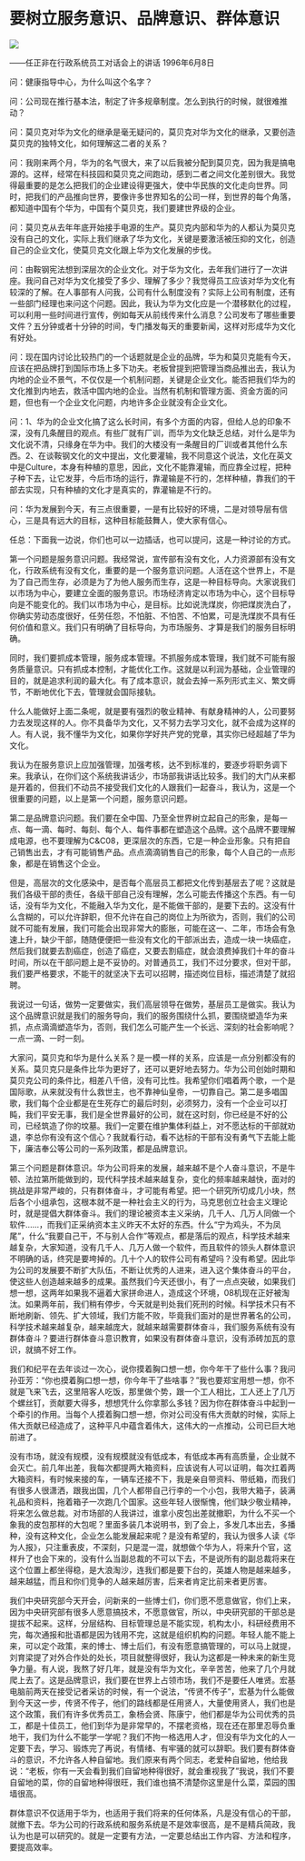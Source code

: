 # 要树立服务意识、品牌意识、群体意识
<img class="pv" src="https://api.visitor.plantree.me/visitor-badge/pv?namespace=plantree.me&key=renzhengfei-speeches/./docs/speeches/1996/06/要树立服务意识、品牌意识、群体意识.md">


——任正非在行政系统员工对话会上的讲话
1996年6月8日

问：健康指导中心，为什么叫这个名字？

问：公司现在推行基本法，制定了许多规章制度。怎么到执行的时候，就很难推动？

问：莫贝克对华为文化的继承是毫无疑问的，莫贝克对华为文化的继承，又要创造莫贝克的独特文化，如何理解这二者的关系？

问：我刚来两个月，华为的名气很大，来了以后我被分配到莫贝克，因为我是搞电源的。这样，经常在科技园和莫贝克之间跑动，感到二者之间文化差别很大。我觉得最重要的是怎么把我们的企业建设得更强大，使中华民族的文化走向世界。同时，把我们的产品推向世界，要像许多世界知名的公司一样，到世界的每个角落，都知道中国有个华为，中国有个莫贝克，我们要建世界级的企业。

问：莫贝克从去年年底开始接手电源的生产。莫贝克内部和华为的人都认为莫贝克没有自己的文化，实际上我们继承了华为文化，关键是要激活被压抑的文化，创造自己的企业文化，使莫贝克文化跟上华为文化发展的步伐。

问：由鞍钢宪法想到深层次的企业文化。对于华为文化，去年我们进行了一次讲座。我问自己对华为文化接受了多少、理解了多少？我觉得员工应该对华为文化有较深的了解。在人事部有人问我，公司有什么制度没有？实际上公司有制度，还有一些部门经理也来问这个问题。因此，我认为华为文化应是一个潜移默化的过程，可以利用一些时间进行宣传，例如每天从前线传来什么消息？公司发布了哪些重要文件？五分钟或者十分钟的时间，专门播发每天的重要新闻，这样对形成华为文化有好处。

问：现在国内讨论比较热门的一个话题就是企业的品牌，华为和莫贝克能有今天，应该在把品牌打到国际市场上多下功夫。老板曾提到把管理当商品推出去，我认为内地的企业不景气，不仅仅是一个机制问题，关键是企业文化。能否把我们华为的文化推到内地去，救活中国内地的企业。当然有机制和管理方面、资金方面的问题，但也有一个企业文化问题，内地许多企业就没有企业文化。

问：1、华为的企业文化搞了这么长时间，有多个方面的内容，但给人总的印象不深，没有几条醒目的观点。有些厂就有厂训，而华为文化缺乏总结，对什么是华为文化说不清，只缘身在华为中。我们的大楼没有一条醒目的厂训或者其他什么东西。2、在谈鞍钢文化的文中提出，文化要灌输，我不同意这个说法，文化在英文中是Culture，本身有种植的意思，因此，文化不能靠灌输，而应靠全过程，把种子种下去，让它发芽，今后市场的运行，靠灌输是不行的，怎样种植，靠我们的干部去实现，只有种植的文化才是真实的，靠灌输是不行的。

问：华为发展到今天，有三点很重要，一是有比较好的环境，二是对领导层有信心，三是具有远大的目标，这种目标能鼓舞人，使大家有信心。

任总：下面我一边说，你们也可以一边插话，也可以提问，这是一种讨论的方式。

第一个问题是服务意识问题。我经常说，宣传部有没有文化，人力资源部有没有文化，行政系统有没有文化，重要的是一个服务意识问题。人活在这个世界上，不是为了自己而生存，必须是为了为他人服务而生存，这是一种目标导向。大家说我们以市场为中心，要建立全面的服务意识。市场经济肯定以市场为中心，这个目标导向是不能变化的。我们以市场为中心，是目标。比如说洗煤炭，你把煤炭洗白了，你确实劳动态度很好，任劳任怨，不怕脏、不怕苦、不怕累，可是洗煤炭不具有任何价值和意义。我们只有明确了目标导向，为市场服务、才算是我们的服务目标明确。

同时，我们要抓成本管理，服务成本管理。不抓服务成本管理，我们就不可能有服务质量意识。只有抓成本控制，才能优化工作。这就是以利润为基础，企业管理的目的，就是追求利润的最大化。有了成本意识，就会去掉一系列形式主义、繁文缛节，不断地优化下去，管理就会国际接轨。

什么人能做好上面二条呢，就是要有强烈的敬业精神、有献身精神的人，公司要努力去发现这样的人。你不具备华为文化，又不努力去学习文化，就不会成为这样的人。有人说，我不懂华为文化，如果你学好共产党的党章，其实你已经超越了华为文化。

我认为在服务意识上应加强管理，加强考核，达不到标准的，要逐步将职务调下来。我承认，在你们这个系统我讲话少，市场部我讲话比较多。我们的大门从来都是开着的，但我们不动员不接受我们文化的人跟我们一起奋斗，我认为，这是一个很重要的问题，以上是第一个问题，服务意识问题。

第二是品牌意识问题。我们要在全中国、乃至全世界树立起自己的形象，是每一点、每一滴、每时、每刻、每个人、每件事都在塑造这个品牌。这个品牌不要理解成电源，也不要理解为C&C08，更深层次的东西，它是一种企业形象。只有把自己销售出去，才有可能销售产品。点点滴滴销售自己的形象，每个人自己的一点形象，都是在销售这个企业。

但是，高层次的文化感染中，是否每个高层员工都把文化传到基层去了呢？这就是我们各级干部的责任，各级干部自己没有理解，怎么可能去传播这个东西。有一句话，没有华为文化，不能融入华为文化，是不能做干部的，是要下去的。这没有什么含糊的，可以允许辞职，但不允许在自己的岗位上为所欲为，否则，我们的公司就不可能有发展，我们可能会出现非常大的膨胀，可能在这一、二年，市场会有急速上升，缺少干部，随随便便把一些没有文化的干部派出去，造成一块一块癌症，然后我们就要去割癌症，创造了癌症，又要去割癌症，就会浪费掉我们十年的奋斗时间，所以在干部问题上是不妥协的。对普通员工，我们不过分要求，但对干部，我们要严格要求，不能干的就坚决下去可以招聘，描述岗位目标，描述清楚了就招聘。

我说过一句话，做势一定要做实，我们高层领导在做势，基层员工是做实。我认为这个品牌意识就是我们的服务导向，我们的服务围绕什么抓，要围绕塑造华为来抓，点点滴滴塑造华为，否则，我们怎么可能产生一个长远、深刻的社会影响呢？一点一滴、一时一刻。

大家问，莫贝克和华为是什么关系？是一模一样的关系，应该是一点分别都没有的关系。莫贝克只是条件比华为更好了，还可以更好地去努力。华为公司创始时期和莫贝克公司的条件比，相差八千倍，没有可比性。我希望你们唱着两个歌，一个是国际歌，从来就没有什么救世主，也不靠神仙皇帝，一切靠自己。第二是多唱国歌，我们每个企业都是在生死存亡的最后时刻，必须努力，没有一个企业可以打盹，我们平安无事，我们是全世界最好的公司，就在这时刻，你已经是不好的公司，已经筑造了你的坟墓。我们一定要在维护集体利益上，对不愿达标的干部就劝退，李总你有没有这个信心？我就看行动，看不达标的干部有没有勇气下去能上能下，廉洁奉公等公司的一系列政策，都是品牌意识。

第三个问题是群体意识。华为公司将来的发展，越来越不是个人奋斗意识，不是牛顿、法拉第所能做到的，现代科学技术越来越复杂，变化的频率越来越快，面对的挑战是非常严峻的，只有群体奋斗，才可能有希望。把一个研究所切成几小块，然后各个小组承包，这根本就不是一种社会主义的行为，马克思创立社会主义理论时，就是提倡大群体奋斗。我们的理论被资本主义采纳，几千人、几万人同做一个软件……，而我们正采纳资本主义昨天不太好的东西。什么“宁为鸡头，不为凤尾”，什么“我要自己干，不与别人合作”等观点，都是落后的观点，科学技术越来越复杂，大家知道，没有几千人、几万人做一个软件，而且软件的领头人群体意识不明确的话，终究是要垮掉的。几十个人的软件公司有希望吗？没有希望。因此华为公司的发展要不断扩大队伍，不断让优秀的人进来，进入这个集体奋斗的平台，使这些人创造越来越多的成果。虽然我们今天还很小，有了一点点突破，如果我们想一想，这两年如果我不逼着大家拼命进人，造成这个环境，08机现在正好被淘汰。如果两年前，我们稍有停步，今天就是判处我们死刑的时候。科学技术只有不断地刷新、领先、扩大领域，我们方能不败，毕竟我们面对的是世界著名的公司，科学技术越来越复杂，越来越庞大，就越来越需要群体奋斗，我们服务系统有没有群体奋斗？要进行群体奋斗意识教育，如果没有群体奋斗意识，没有添砖加瓦的意识，就搞不好工作。

我们和纪平在去年谈过一次心，说你摸着胸口想一想，你今年干了些什么事？我问孙亚芳：“你也摸着胸口想一想，你今年干了些啥事？”我也要郑宝用想一想，你不就是飞来飞去，这里陪客人吃饭，那里做个势，跟一个工人相比，工人还上了几万个螺丝钉，贡献要大得多，想想凭什么你拿那么多钱？因为你在群体奋斗中起到一个牵引的作用。当每个人摸着胸口想一想，你对公司没有伟大贡献的时候，实际上伟大贡献已经造成了，这种平凡中蕴含着伟大，这伟大的一点推动，公司已巨大地前进了。

没有市场，就没有规模，没有规模就没有低成本，有低成本再有高质量，企业就不会灭亡。前几年出差，我每次都提两大箱资料，应该说有人可以证明，每次扛着两大箱资料，有时候来接的车，一辆车还接不下，我是亲自带资料、带纸箱，而我们有很多人很潇洒，跟我出国，几个人都带自己行李的一个小包，我带大箱子，装满礼品和资料，拖着箱子一次跑几个国家。这些年轻人很惭愧，他们缺少敬业精神，将来怎么做总裁。对市场部的人我讲过，谁拿小皮包出差就撤职，为什么不买一个象我的皮包那样的大包呢？里面多装几本说明书，到了会上，多发几本出去，多播种，没有这种文化，企业怎么能发展起来呢？是没有希望的，我认为很多人读《华为人报》，只注重表皮，不深刻，只是混一混，就想做个华为人，将来升个官，这样升了也会下来的，没有什么当副总裁的不可以下去，不是说所有的副总裁将来在这个位置上都坐得稳，是大浪淘沙，连我们都是要下台的，英雄人物是越来越多，越来越猛，而且和你们竞争的人越来越厉害，后来者肯定比前来者更厉害。

我们中央研究部今天开会，问新来的一些博士们，你们愿不愿意做官，你们上来，因为中央研究部有很多人愿意搞技术，不愿意做官，所以，中央研究部的干部总是提拔不起来。这样，分层结构、目标管理总是不能实现，机构太小，科研经费用不完，每次通报和批语都是因为钱用不完，这就是组织机构的问题。年轻人能不能上来，可以定个政策，来的博士、博士后们，有没有愿意搞管理的，可以马上就提，刘育梁提了对外合作处的处长，项目就整得很好，我认为这都是一种未来的新生竞争力量。有人说，我熬了好几年，就是没有华为文化，辛辛苦苦，他来了几个月就爬上去了。这是品牌意识，我们要在世界上占领市场，我们不是要任人唯贤。宏基电脑前两天在接受记者采访的时候，有一个说法，“传贤不传子”，宏基为什么能做到今天这一步，传贤不传子，他们的路线都是任用贤人，大量使用贤人，我们也是这个政策，我们有许多优秀员工，象杨会贤、陈康宁，他们都是华为公司优秀的员工，都是十佳员工，他们到华为是非常早的，不摆老资格，现在还在那里忍辱负重地干，我们为什么不能学一学呢？我们不拘一格选用人才，但没有华为文化的人一定要下去，学习、锻炼完了再说，有情绪、有牢骚的就可以辞职。我们要有群体奋斗的意识，不允许各人种自留地。我们原来有两个同志，老爱种自留地，他给我说：“老板，你有一天会看到我们自留地种得很好，就会重视我了”我说，我们不要自留地的菜，你的自留地种得很旺，我们谁也搞不清楚你这里是什么菜，菜园的围墙很高。

群体意识不仅适用于华为，也适用于我们将来的任何体系，凡是没有信心的干部，就撤下去。华为公司的行政系统和服务系统是不是效率很高，是不是精兵简政，我认为也是可以研究的。就是一定要有方法，一定要总结出工作内容、方法和程序，要提高效率。
